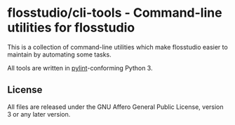 # flosstudio/cli-tools - Command-line utilities for flosstudio

This is a collection of command-line utilities which make flosstudio easier to
maintain by automating some tasks.

All tools are written in [pylint](https://www.pylint.org/)-conforming Python 3.

## License

All files are released under the GNU Affero General Public License, version 3
or any later version.
